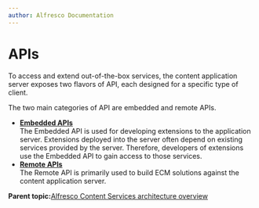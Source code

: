```yaml
---
author: Alfresco Documentation
---
```


# APIs

To access and extend out-of-the-box services, the content application server exposes two flavors of API, each designed for a specific type of client.

The two main categories of API are embedded and remote APIs.

-   **[Embedded APIs](../concepts/arch-api-embedded.md)**  
The Embedded API is used for developing extensions to the application server. Extensions deployed into the server often depend on existing services provided by the server. Therefore, developers of extensions use the Embedded API to gain access to those services.
-   **[Remote APIs](../concepts/arch-api-remote.md)**  
 The Remote API is primarily used to build ECM solutions against the content application server.

**Parent topic:**[Alfresco Content Services architecture overview](../concepts/alfresco-arch-about.md)

